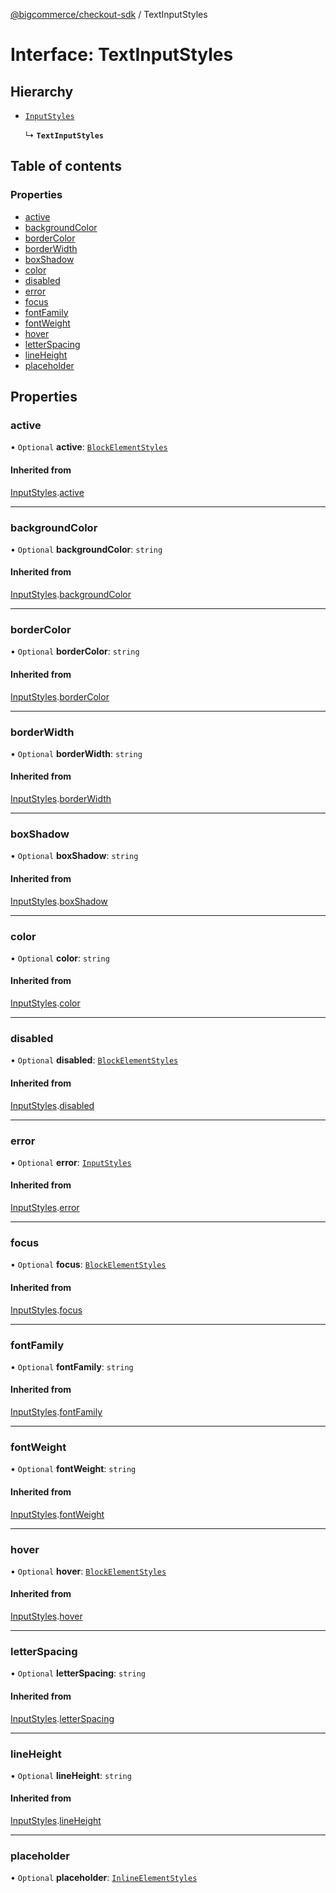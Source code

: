 [@bigcommerce/checkout-sdk](../README.md) / TextInputStyles

# Interface: TextInputStyles

## Hierarchy

- [`InputStyles`](InputStyles.md)

  ↳ **`TextInputStyles`**

## Table of contents

### Properties

- [active](TextInputStyles.md#active)
- [backgroundColor](TextInputStyles.md#backgroundcolor)
- [borderColor](TextInputStyles.md#bordercolor)
- [borderWidth](TextInputStyles.md#borderwidth)
- [boxShadow](TextInputStyles.md#boxshadow)
- [color](TextInputStyles.md#color)
- [disabled](TextInputStyles.md#disabled)
- [error](TextInputStyles.md#error)
- [focus](TextInputStyles.md#focus)
- [fontFamily](TextInputStyles.md#fontfamily)
- [fontWeight](TextInputStyles.md#fontweight)
- [hover](TextInputStyles.md#hover)
- [letterSpacing](TextInputStyles.md#letterspacing)
- [lineHeight](TextInputStyles.md#lineheight)
- [placeholder](TextInputStyles.md#placeholder)

## Properties

### active

• `Optional` **active**: [`BlockElementStyles`](BlockElementStyles.md)

#### Inherited from

[InputStyles](InputStyles.md).[active](InputStyles.md#active)

___

### backgroundColor

• `Optional` **backgroundColor**: `string`

#### Inherited from

[InputStyles](InputStyles.md).[backgroundColor](InputStyles.md#backgroundcolor)

___

### borderColor

• `Optional` **borderColor**: `string`

#### Inherited from

[InputStyles](InputStyles.md).[borderColor](InputStyles.md#bordercolor)

___

### borderWidth

• `Optional` **borderWidth**: `string`

#### Inherited from

[InputStyles](InputStyles.md).[borderWidth](InputStyles.md#borderwidth)

___

### boxShadow

• `Optional` **boxShadow**: `string`

#### Inherited from

[InputStyles](InputStyles.md).[boxShadow](InputStyles.md#boxshadow)

___

### color

• `Optional` **color**: `string`

#### Inherited from

[InputStyles](InputStyles.md).[color](InputStyles.md#color)

___

### disabled

• `Optional` **disabled**: [`BlockElementStyles`](BlockElementStyles.md)

#### Inherited from

[InputStyles](InputStyles.md).[disabled](InputStyles.md#disabled)

___

### error

• `Optional` **error**: [`InputStyles`](InputStyles.md)

#### Inherited from

[InputStyles](InputStyles.md).[error](InputStyles.md#error)

___

### focus

• `Optional` **focus**: [`BlockElementStyles`](BlockElementStyles.md)

#### Inherited from

[InputStyles](InputStyles.md).[focus](InputStyles.md#focus)

___

### fontFamily

• `Optional` **fontFamily**: `string`

#### Inherited from

[InputStyles](InputStyles.md).[fontFamily](InputStyles.md#fontfamily)

___

### fontWeight

• `Optional` **fontWeight**: `string`

#### Inherited from

[InputStyles](InputStyles.md).[fontWeight](InputStyles.md#fontweight)

___

### hover

• `Optional` **hover**: [`BlockElementStyles`](BlockElementStyles.md)

#### Inherited from

[InputStyles](InputStyles.md).[hover](InputStyles.md#hover)

___

### letterSpacing

• `Optional` **letterSpacing**: `string`

#### Inherited from

[InputStyles](InputStyles.md).[letterSpacing](InputStyles.md#letterspacing)

___

### lineHeight

• `Optional` **lineHeight**: `string`

#### Inherited from

[InputStyles](InputStyles.md).[lineHeight](InputStyles.md#lineheight)

___

### placeholder

• `Optional` **placeholder**: [`InlineElementStyles`](InlineElementStyles.md)
